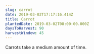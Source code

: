 ```yaml
---
slug: carrot
date: 2019-03-02T17:17:16.414Z
title: Carrot
plantedDate: 2019-03-02T08:00:00.000Z
daysToHarvest: 90
harvestWindow: 45
---
```

Carrots take a medium amount of time.
